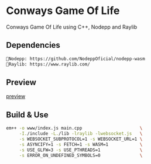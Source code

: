 # Conways Game Of Life
Conways Game Of Life using C++, Nodepp and Raylib

## Dependencies
```bash
📌Nodepp: https://github.com/NodeppOficial/nodepp-wasm
📌Raylib: https://www.raylib.com/
```

## Preview
[preview](https://github.com/user-attachments/assets/39532eca-f0e7-465a-9ea1-89193f3c6251)

## Build & Use
```bash
em++ -o www/index.js main.cpp                      \
     -I./include -L./lib -lraylib -lwebsocket.js   \
     -s WEBSOCKET_SUBPROTOCOL=1 -s WEBSOCKET_URL=1 \
     -s ASYNCIFY=1 -s FETCH=1 -s WASM=1            \
     -s USE_GLFW=3 -s USE_PTHREADS=1               \
     -s ERROR_ON_UNDEFINED_SYMBOLS=0               \
```
